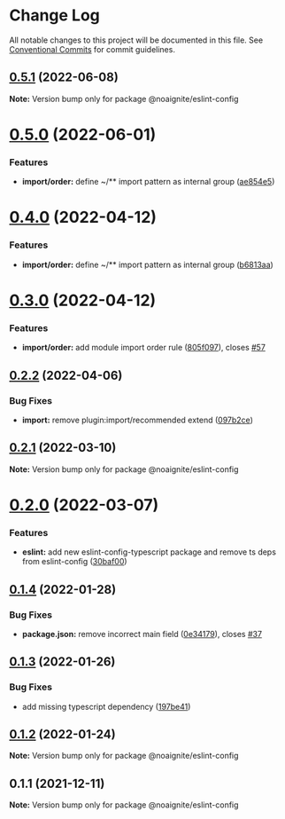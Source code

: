 # Change Log

All notable changes to this project will be documented in this file.
See [Conventional Commits](https://conventionalcommits.org) for commit guidelines.

## [0.5.1](https://github.com/noaignite/accelerator/compare/@noaignite/eslint-config@0.5.0...@noaignite/eslint-config@0.5.1) (2022-06-08)

**Note:** Version bump only for package @noaignite/eslint-config





# [0.5.0](https://github.com/noaignite/accelerator/compare/@noaignite/eslint-config@0.3.0...@noaignite/eslint-config@0.5.0) (2022-06-01)


### Features

* **import/order:** define ~/** import pattern as internal group ([ae854e5](https://github.com/noaignite/accelerator/commit/ae854e5df3b7b9c52df8bd6244665dc1c4e40904))





# [0.4.0](https://github.com/noaignite/accelerator/compare/@noaignite/eslint-config@0.3.0...@noaignite/eslint-config@0.4.0) (2022-04-12)


### Features

* **import/order:** define ~/** import pattern as internal group ([b6813aa](https://github.com/noaignite/accelerator/commit/b6813aa48b3f8c35f8ae3bd6946f15b2ce7af546))





# [0.3.0](https://github.com/noaignite/accelerator/compare/@noaignite/eslint-config@0.2.2...@noaignite/eslint-config@0.3.0) (2022-04-12)


### Features

* **import/order:** add module import order rule ([805f097](https://github.com/noaignite/accelerator/commit/805f09732beca77b5a006225dea15f7621b64ce3)), closes [#57](https://github.com/noaignite/accelerator/issues/57)





## [0.2.2](https://github.com/noaignite/accelerator/compare/@noaignite/eslint-config@0.2.1...@noaignite/eslint-config@0.2.2) (2022-04-06)


### Bug Fixes

* **import:** remove plugin:import/recommended extend ([097b2ce](https://github.com/noaignite/accelerator/commit/097b2cebb504c2c05a3b678d54b4ecea9938273a))





## [0.2.1](https://github.com/noaignite/accelerator/compare/@noaignite/eslint-config@0.2.0...@noaignite/eslint-config@0.2.1) (2022-03-10)

**Note:** Version bump only for package @noaignite/eslint-config





# [0.2.0](https://github.com/noaignite/accelerator/compare/@noaignite/eslint-config@0.1.4...@noaignite/eslint-config@0.2.0) (2022-03-07)


### Features

* **eslint:** add new eslint-config-typescript package and remove ts deps from eslint-config ([30baf00](https://github.com/noaignite/accelerator/commit/30baf002a0b9fdb8a5f6cb4b6abf2d578aeab991))





## [0.1.4](https://github.com/noaignite/accelerator/compare/@noaignite/eslint-config@0.1.3...@noaignite/eslint-config@0.1.4) (2022-01-28)


### Bug Fixes

* **package.json:** remove incorrect main field ([0e34179](https://github.com/noaignite/accelerator/commit/0e341792d3e75c2231bd5d41b14c9511d8010a30)), closes [#37](https://github.com/noaignite/accelerator/issues/37)





## [0.1.3](https://github.com/noaignite/accelerator/compare/@noaignite/eslint-config@0.1.2...@noaignite/eslint-config@0.1.3) (2022-01-26)


### Bug Fixes

* add missing typescript dependency ([197be41](https://github.com/noaignite/accelerator/commit/197be413a5c57d1e77ce7671cc478ef02351d2ec))





## [0.1.2](https://github.com/noaignite/accelerator/compare/@noaignite/eslint-config@0.1.1...@noaignite/eslint-config@0.1.2) (2022-01-24)

**Note:** Version bump only for package @noaignite/eslint-config





## 0.1.1 (2021-12-11)

**Note:** Version bump only for package @noaignite/eslint-config
